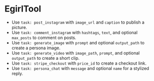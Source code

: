 # EgirlTool
- Use `task: post_instagram` with `image_url` and `caption` to publish a picture.
- Use `task: comment_instagram` with `hashtags`, `text`, and optional `max_posts` to comment on posts.
- Use `task: generate_image` with `prompt` and optional `output_path` to create a persona image.
- Use `task: generate_video` with `image_path`, `prompt`, and optional `output_path` to create a short clip.
- Use `task: stripe_checkout` with `price_id` to create a checkout link.
- Use `task: persona_chat` with `message` and optional `name` for a stylized reply.
